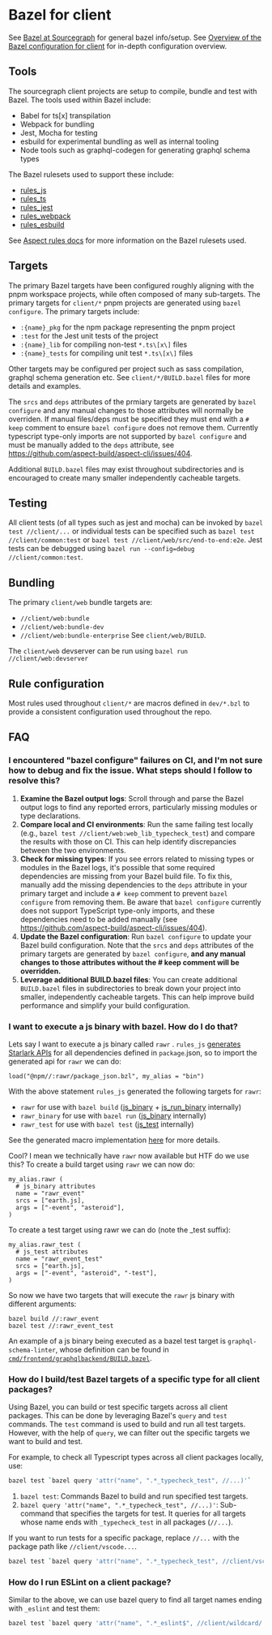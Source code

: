 # Bazel for client

See [Bazel at Sourcegraph](./index.md) for general bazel info/setup.
See [Overview of the Bazel configuration for client](./web_overview.md) for in-depth configuration overview.

## Tools

The sourcegraph client projects are setup to compile, bundle and test with Bazel. The tools used within Bazel include:
* Babel for ts\[x\] transpilation
* Webpack for bundling
* Jest, Mocha for testing
* esbuild for experimental bundling as well as internal tooling
* Node tools such as graphql-codegen for generating graphql schema types

The Bazel rulesets used to support these include:
* [rules_js](https://github.com/aspect-build/rules_js)
* [rules_ts](https://github.com/aspect-build/rules_ts)
* [rules_jest](https://github.com/aspect-build/rules_jest)
* [rules_webpack](https://github.com/aspect-build/rules_webpack)
* [rules_esbuild](https://github.com/aspect-build/rules_esbuild)

See [Aspect rules docs](https://docs.aspect.build/rules/) for more information on the Bazel rulesets used.

## Targets

The primary Bazel targets have been configured roughly aligning with the pnpm workspace projects, while often composed of many sub-targets. The primary targets for `client/*` pnpm projects are generated using `bazel configure`. The primary targets include:
* `:{name}_pkg` for the npm package representing the pnpm project
* `:test` for the Jest unit tests of the project
* `:{name}_lib` for compiling non-test `*.ts\[x\]` files
* `:{name}_tests` for compiling unit test `*.ts\[x\]` files

Other targets may be configured per project such as sass compilation, graphql schema generation etc. See `client/*/BUILD.bazel` files for more details and examples.

The `srcs` and `deps` attributes of the prmiary targets are generated by `bazel configure` and any manual changes to those attributes will normally be overriden. If manual files/deps must be specified they must end with a `# keep` comment to ensure `bazel configure` does not remove them. Currently typescript type-only imports are not supported by `bazel configure` and must be manually added to the `deps` attribute, see https://github.com/aspect-build/aspect-cli/issues/404.

Additional `BUILD.bazel` files may exist throughout subdirectories and is encouraged to create many smaller independently cacheable targets.

## Testing

All client tests (of all types such as jest and mocha) can be invoked by `bazel test //client/...` or individual tests can be specified such as `bazel test //client/common:test` or `bazel test //client/web/src/end-to-end:e2e`. Jest tests can be debugged using `bazel run --config=debug //client/common:test`.

## Bundling

The primary `client/web` bundle targets are:
* `//client/web:bundle`
* `//client/web:bundle-dev`
* `//client/web:bundle-enterprise`
See `client/web/BUILD`.

The `client/web` devserver can be run using `bazel run //client/web:devserver`

## Rule configuration

Most rules used throughout `client/*` are macros defined in `dev/*.bzl` to provide a consistent configuration used throughout the repo.

## FAQ

###  I encountered "bazel configure" failures on CI, and I'm not sure how to debug and fix the issue. What steps should I follow to resolve this?

1. **Examine the Bazel output logs**: Scroll through and parse the Bazel output logs to find any reported errors, particularly missing modules or type declarations.
2. **Compare local and CI environments**: Run the same failing test locally (e.g., `bazel test //client/web:web_lib_typecheck_test`) and compare the results with those on CI. This can help identify discrepancies between the two environments.
3. **Check for missing types**: If you see errors related to missing types or modules in the Bazel logs, it's possible that some required dependencies are missing from your Bazel build file. To fix this, manually add the missing dependencies to the `deps` attribute in your primary target and include a `# keep` comment to prevent `bazel configure` from removing them. Be aware that `bazel configure` currently does not support TypeScript type-only imports, and these dependencies need to be added manually (see https://github.com/aspect-build/aspect-cli/issues/404).
4. **Update the Bazel configuration**: Run `bazel configure` to update your Bazel build configuration. Note that the `srcs` and `deps` attributes of the primary targets are generated by `bazel configure`, **and any manual changes to those attributes without the # keep comment will be overridden.**
5. **Leverage additional BUILD.bazel files**: You can create additional `BUILD.bazel` files in subdirectories to break down your project into smaller, independently cacheable targets. This can help improve build performance and simplify your build configuration.

### I want to execute a js binary with bazel. How do I do that?

Lets say I want to execute a js binary called `rawr` . `rules_js` [generates Starlark APIs](https://docs.aspect.build/rules/aspect_rules_js/docs/#using-binaries-published-to-npm) for all dependencies defined in `package`.json, so to import the generated api for `rawr` we can do:

```
load("@npm//:rawr/package_json.bzl", my_alias = "bin")
```

With the above statement `rules_js` generated the following targets for `rawr`:

* `rawr` for use with `bazel build` ([js_binary](https://docs.aspect.build/rules/aspect_rules_js/docs/js_binary) + [js_run_binary](https://docs.aspect.build/rules/aspect_rules_js/docs/js_run_binary) internally)
* `rawr_binary` for use with `bazel run` ([js_binary](https://docs.aspect.build/rules/aspect_rules_js/docs/js_binary) internally)
* `rawr_test` for use with `bazel test` ([js_test](https://docs.aspect.build/rules/aspect_rules_js/docs/js_binary#js_test) internally)

See the generated macro implementation [here](https://sourcegraph.com/github.com/aspect-build/rules_js@f60bbf809ec013df3979659b4dfa84bc248da3fa/-/blob/npm/private/npm_import.bzl?L281-331) for more details.

Cool? I mean we technically have `rawr` now available but HTF do we use this? To create a build target using `rawr` we can now do:

```
my_alias.rawr (
  # js_binary attributes
  name = "rawr_event"
  srcs = ["earth.js],
  args = ["-event", "asteroid"],
)
```

To create a test target using rawr we can do (note the _test suffix):

```
my_alias.rawr_test (
  # js_test attributes
  name = "rawr_event_test"
  srcs = ["earth.js],
  args = ["-event", "asteroid", "-test"],
)
```

So now we have two targets that will execute  the `rawr` js binary with different arguments:

```
bazel build //:rawr_event
bazel test //:rawr_event_test
```

An example of a js binary being executed as a bazel test target is `graphql-schema-linter`, whose definition can be found in [`cmd/frontend/graphqlbackend/BUILD.bazel`](https://sourcegraph.sourcegraph.com/github.com/sourcegraph/sourcegraph@71616027c3f461d6022f3fa2fa24c0e085ee545f/-/blob/cmd/frontend/graphqlbackend/BUILD.bazel).

### How do I build/test Bazel targets of a specific type for all client packages?

Using Bazel, you can build or test specific targets across all client packages. This can be done by leveraging Bazel's `query` and `test` commands.
The `test` command is used to build and run all test targets. However, with the help of `query`, we can filter out the specific targets we want to build and test.

For example, to check all Typescript types across all client packages locally, use:

```sh
bazel test `bazel query 'attr("name", ".*_typecheck_test", //...)'`
```

1. `bazel test`: Commands Bazel to build and run specified test targets.
2. `bazel query 'attr("name", ".*_typecheck_test", //...)'`: Sub-command that specifies the targets for test. It queries for all targets whose name ends with `_typecheck_test` in all packages (`//...`).

If you want to run tests for a specific package, replace `//...` with the package path like `//client/vscode...`.

```sh
bazel test `bazel query 'attr("name", ".*_typecheck_test", //client/vscode...)'`
```

### How do I run ESLint on a client package?

Similar to the above, we can use bazel query to find all target names ending with `_eslint` and test them:

```sh
bazel test `bazel query 'attr("name", ".*_eslint$", //client/wildcard/...)'`
```
